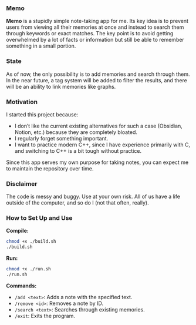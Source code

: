 ### Memo

**Memo** is a stupidly simple note-taking app for me. Its key idea is to prevent users from viewing all their memories at once and instead to search them through keywords or exact matches. The key point is to avoid getting overwhelmed by a lot of facts or information but still be able to remember something in a small portion.

### State

As of now, the only possibility is to add memories and search through them. In the near future, a tag system will be added to filter the results, and there will be an ability to link memories like graphs.

### Motivation

I started this project because:
- I don’t like the current existing alternatives for such a case (Obsidian, Notion, etc.) because they are completely bloated.
- I regularly forget something important.
- I want to practice modern C++, since I have experience primarily with C, and switching to C++ is a bit tough without practice.

Since this app serves my own purpose for taking notes, you can expect me to maintain the repository over time.

### Disclaimer

The code is messy and buggy. Use at your own risk. All of us have a life outside of the computer, and so do I (not that often, really).

### How to Set Up and Use

**Compile:**

```bash
chmod +x ./build.sh
./build.sh
```

**Run:**

```bash
chmod +x ./run.sh
./run.sh
```

**Commands:**

- `/add <text>`: Adds a note with the specified text.
- `/remove <id>`: Removes a note by ID.
- `/search <text>`: Searches through existing memories.
- `/exit`: Exits the program.